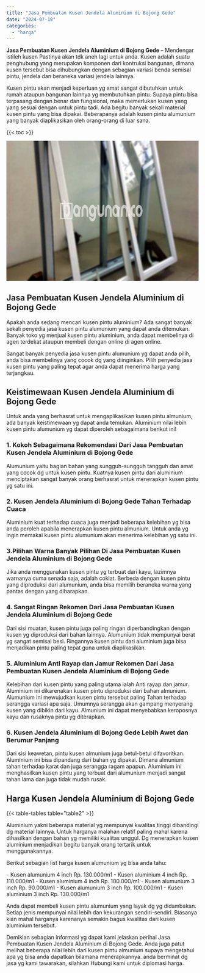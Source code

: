 ```yaml
---
title: "Jasa Pembuatan Kusen Jendela Aluminium di Bojong Gede"
date: "2024-07-18"
categories: 
  - "harga"
---
```


**Jasa Pembuatan Kusen Jendela Aluminium di Bojong Gede** – Mendengar istileh kusen Pastinya akan tdk aneh lagi untuk anda. Kusen adalah suatu penghubung yang merupakan komponen dari kontruksi bangunan, dimana kusen tersebut bisa dihubungkan dengan sebagian variasi benda semisal pintu, jendela dan beraneka variasi jendela lainnya.

Kusen pintu akan menjadi keperluan yg amat sangat dibutuhkan untuk rumah ataupun bangunan lainnya yg membutuhkan pintu. Supaya pintu bisa terpasang dengan benar dan fungsional, maka memerlukan kusen yang yang sesuai dengan untuk pintu tadi. Ada begitu banyak sekali material kusen pintu yang bisa dipakai. Beberapanya adalah kusen pintu alumunium yang banyak diaplikasikan oleh orang-orang di luar sana.

{{< toc >}}

![Jasa Pembuatan Kusen Jendela Aluminium di Bojong Gede](/images/harga-kusen-jendela-alumunium-22.png)

## Jasa Pembuatan Kusen Jendela Aluminium di Bojong Gede

Apakah anda sedang mencari kusen pintu aluminium? Ada sangat banyak sekali penyedia jasa kusen pintu alumunium yang dapat anda ditemukan. Banyak toko yg menjual kusen pintu aluminium, anda dapat membelinya di agen terdekat ataupun membeli dengan online di agen online.

Sangat banyak penyedia jasa kusen pintu alumunium yg dapat anda pilih, anda bisa membelinya yang cocok dg yang diinginkan. Pilih penyedia jasa kusen pintu yang paling tepat agar anda dapat menerima harga yang terjangkau.

## Keistimewaan Kusen Jendela Aluminium di Bojong Gede

Untuk anda yang berhasrat untuk mengaplikasikan kusen pintu almunium, ada banyak keistimewaan yg dapat anda temukan. Aluminium nilai lebih kusen pintu alumunium yg dapat diperoleh sebagaimana berikut ini!

### 1\. Kokoh Sebagaimana Rekomendasi Dari Jasa Pembuatan Kusen Jendela Aluminium di Bojong Gede

Alumunium yaitu bagian bahan yang sungguh-sungguh tangguh dan amat yang cocok dg untuk kusen pintu. Kuatnya kusen pintu dari aluminium menciptakan sangat banyak orang berhasrat untuk menerapkan kusen pintu yg satu ini.

### 2\. Kusen Jendela Aluminium di Bojong Gede Tahan Terhadap Cuaca

Aluminium kuat terhadap cuaca juga menjadi beberapa kelebihan yg bisa anda peroleh apabila menerapkan kusen pintu almunium. Untuk anda yg ingin memakai kusen pintu alumunium akan menerima kelebihan yg satu ini.

### 3.Pilihan Warna Banyak Pilihan Di Jasa Pembuatan Kusen Jendela Aluminium di Bojong Gede

Jika anda menggunakan kusen pintu yg terbuat dari kayu, lazimnya warnanya cuma senada saja, adalah coklat. Berbeda dengan kusen pintu yang diproduksi dari alumunium, anda bisa memilih beraneka warna yang pantas dengan yang diharapkan.

### 4\. Sangat Ringan Rekomen Dari Jasa Pembuatan Kusen Jendela Aluminium di Bojong Gede

Dari sisi muatan, kusen pintu juga paling ringan diperbandingkan dengan kusen yg diproduksi dari bahan lainnya. Alumunium tidak mempunyai berat yg sangat semisal besi. Ringannya kusen pintu dari aluminium juga bisa menjadikan pintu paling tepat guna untuk diaplikasikan.

### 5\. Aluminium Anti Rayap dan Jamur Rekomen Dari Jasa Pembuatan Kusen Jendela Aluminium di Bojong Gede

Kelebihan dari kusen pintu yang paling utama ialah Anti rayap dan jamur. Aluminium ini dikarenakan kusen pintu diproduksi dari bahan almunium. Alumunium ini mewujudkan kusen pintu tersebut paling Tahan terhadap serangga variasi apa saja. Umumnya serangga akan gampang menyerang kusen yang dibikin dari kayu. Almunium ini dapat menyebabkan keroposnya kayu dan rusaknya pintu yg diterapkan.

### 6\. Kusen Jendela Aluminium di Bojong Gede Lebih Awet dan Berumur Panjang

Dari sisi keawetan, pintu kusen almunium juga betul-betul difavoritkan. Aluminium ini bisa dipandang dari bahan yg dipakai. Dimana almunium tahan terhadap karat dan juga serangga ragam apapun. Aluminium ini menghasilkan kusen pintu yang terbuat dari alumunium menjadi sangat tahan lama dan juga tidak mudah rusak.

## Harga Kusen Jendela Aluminium di Bojong Gede

{{< table-tables table="table2" >}}

Aluminium yakni beberapa material yg mempunyai kwalitas tinggi dibandingi dg material lainnya. Untuk harganya malahan relatif paling mahal karena dihasilkan dengan bahan yg memiliki kualitas unggul. Dg menerapkan kusen aluminium menjadikan begitu banyak orang tertarik untuk menggunakannya.

Berikut sebagian list harga kusen alumunium yg bisa anda tahu:

\- Kusen alumunium 4 inch Rp. 130.000/m1 - Kusen aluminium 4 inch Rp. 110.000/m1 - Kusen aluminium 4 inch Rp. 100.000/m1 - Kusen alumunium 3 inch Rp. 90.000/m1 - Kusen alumunium 3 inch Rp. 100.000/m1 - Kusen aluminium 3 inch Rp. 130.000/m1

Anda dapat membeli kusen pintu alumunium yang layak dg yg didambakan. Setiap jenis mempunyai nilai lebih dan kekurangan sendiri-sendiri. Biasanya kian mahal harganya karenanya semakin bagus kwalitas dari kusen aluminium tersebut.

Demikian sebagian informasi yg dapat kami jelaskan perihal Jasa Pembuatan Kusen Jendela Aluminium di Bojong Gede. Anda juga patut melihat beberapa nilai lebih dari kusen pintu almunium supaya mengetahui apa yg bisa anda dapatkan bilamana menerapkannya. anda berminat dg jasa yg kami tawarakan, silahkan Hubungi kami untuk diplomasi harga.
